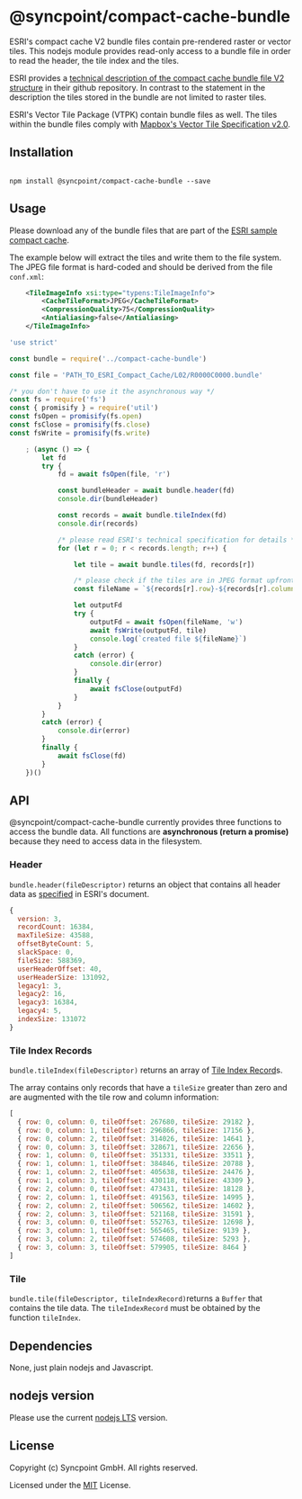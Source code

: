 # @syncpoint/compact-cache-bundle

ESRI's compact cache V2 bundle files contain pre-rendered raster or vector tiles. This nodejs module provides read-only access to a bundle file in order to read the header, the tile index and the tiles.

ESRI provides a [technical description of the compact cache bundle file V2 structure](https://github.com/Esri/raster-tiles-compactcache/blob/master/CompactCacheV2.md) in their github repository. In contrast to the statement in the description the tiles stored in the bundle are not limited to raster tiles. 

ESRI's Vector Tile Package (VTPK) contain bundle files as well. The tiles within the bundle files comply with [Mapbox's Vector Tile Specification v2.0](https://docs.mapbox.com/vector-tiles/specification).

## Installation
```shell

npm install @syncpoint/compact-cache-bundle --save

```

## Usage

Please download any of the bundle files that are part of the [ESRI sample compact cache](https://github.com/Esri/raster-tiles-compactcache/tree/master/sample_cache/_alllayers).

The example below will extract the tiles and write them to the file system. The JPEG file format is hard-coded and should be derived from the file ```conf.xml```:

```xml
    <TileImageInfo xsi:type="typens:TileImageInfo">
        <CacheTileFormat>JPEG</CacheTileFormat>
        <CompressionQuality>75</CompressionQuality>
        <Antialiasing>false</Antialiasing>
    </TileImageInfo>
```

```javascript
'use strict'

const bundle = require('../compact-cache-bundle')

const file = 'PATH_TO_ESRI_Compact_Cache/L02/R0000C0000.bundle'

/* you don't have to use it the asynchronous way */
const fs = require('fs')
const { promisify } = require('util')
const fsOpen = promisify(fs.open)
const fsClose = promisify(fs.close)
const fsWrite = promisify(fs.write)

    ; (async () => {
        let fd
        try {
            fd = await fsOpen(file, 'r')

            const bundleHeader = await bundle.header(fd)
            console.dir(bundleHeader)

            const records = await bundle.tileIndex(fd)
            console.dir(records)

            /* please read ESRI's technical specification for details */
            for (let r = 0; r < records.length; r++) {

                let tile = await bundle.tiles(fd, records[r])

                /* please check if the tiles are in JPEG format upfront */
                const fileName = `${records[r].row}-${records[r].column}.jpeg`

                let outputFd
                try {
                    outputFd = await fsOpen(fileName, 'w')
                    await fsWrite(outputFd, tile)
                    console.log(`created file ${fileName}`)
                }
                catch (error) {
                    console.dir(error)
                }
                finally {
                    await fsClose(outputFd)
                }
            }
        }
        catch (error) {
            console.dir(error)
        }
        finally {
            await fsClose(fd)
        }
    })()
```

## API
@syncpoint/compact-cache-bundle currently provides three functions to access the bundle data. All functions are __asynchronous (return a promise)__ because they need to access data in the filesystem.

### Header
```bundle.header(fileDescriptor)``` returns an object that contains all header data as [specified](https://github.com/Esri/raster-tiles-compactcache/blob/master/CompactCacheV2.md#bundle-header) in ESRI's document.

```javascript
{ 
  version: 3,
  recordCount: 16384,
  maxTileSize: 43588,
  offsetByteCount: 5,
  slackSpace: 0,
  fileSize: 588369,
  userHeaderOffset: 40,
  userHeaderSize: 131092,
  legacy1: 3,
  legacy2: 16,
  legacy3: 16384,
  legacy4: 5,
  indexSize: 131072
}
```

### Tile Index Records
```bundle.tileIndex(fileDescriptor)``` returns an array of [Tile Index Record](https://github.com/Esri/raster-tiles-compactcache/blob/master/CompactCacheV2.md#tile-index-record)s.

The array contains only records that have a ```tileSize``` greater than zero and are augmented with the tile row and column information:

```javascript
[ 
  { row: 0, column: 0, tileOffset: 267680, tileSize: 29182 },
  { row: 0, column: 1, tileOffset: 296866, tileSize: 17156 },
  { row: 0, column: 2, tileOffset: 314026, tileSize: 14641 },
  { row: 0, column: 3, tileOffset: 328671, tileSize: 22656 },
  { row: 1, column: 0, tileOffset: 351331, tileSize: 33511 },
  { row: 1, column: 1, tileOffset: 384846, tileSize: 20788 },
  { row: 1, column: 2, tileOffset: 405638, tileSize: 24476 },
  { row: 1, column: 3, tileOffset: 430118, tileSize: 43309 },
  { row: 2, column: 0, tileOffset: 473431, tileSize: 18128 },
  { row: 2, column: 1, tileOffset: 491563, tileSize: 14995 },
  { row: 2, column: 2, tileOffset: 506562, tileSize: 14602 },
  { row: 2, column: 3, tileOffset: 521168, tileSize: 31591 },
  { row: 3, column: 0, tileOffset: 552763, tileSize: 12698 },
  { row: 3, column: 1, tileOffset: 565465, tileSize: 9139 },
  { row: 3, column: 2, tileOffset: 574608, tileSize: 5293 },
  { row: 3, column: 3, tileOffset: 579905, tileSize: 8464 } 
]
```

### Tile
```bundle.tile(fileDescriptor, tileIndexRecord)```returns a ```Buffer``` that contains the tile data. The ```tileIndexRecord``` must be obtained by the function ```tileIndex```. 

## Dependencies
None, just plain nodejs and Javascript.

## nodejs version
Please use the current [nodejs LTS](https://nodejs.org/en/) version.

## License

Copyright (c) Syncpoint GmbH. All rights reserved.

Licensed under the [MIT](LICENSE) License.